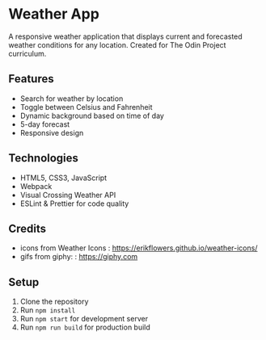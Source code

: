 # Weather App

A responsive weather application that displays current and forecasted weather conditions for any location.
Created for The Odin Project curriculum.

## Features
- Search for weather by location
- Toggle between Celsius and Fahrenheit
- Dynamic background based on time of day
- 5-day forecast
- Responsive design

## Technologies
- HTML5, CSS3, JavaScript
- Webpack
- Visual Crossing Weather API
- ESLint & Prettier for code quality

## Credits
- icons from Weather Icons : https://erikflowers.github.io/weather-icons/
- gifs from giphy:         : https://giphy.com

## Setup
1. Clone the repository
2. Run `npm install`
3. Run `npm start` for development server
4. Run `npm run build` for production build
